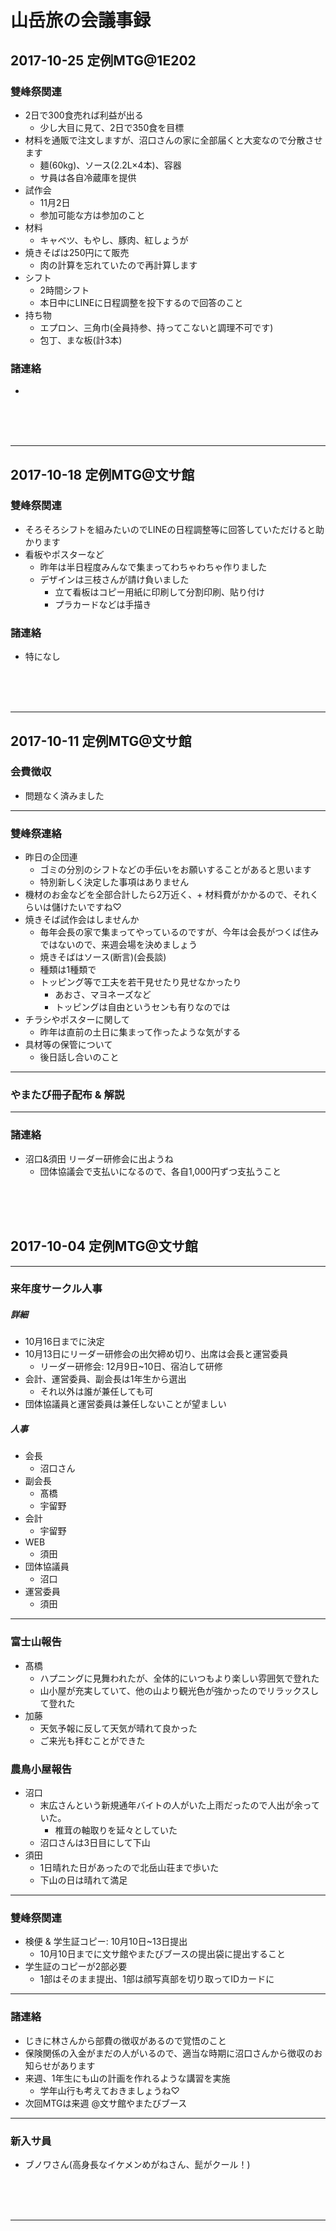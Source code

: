 # 山岳旅の会議事録

## 2017-10-25 定例MTG@1E202
### 雙峰祭関連
* 2日で300食売れば利益が出る
    * 少し大目に見て、2日で350食を目標
* 材料を通販で注文しますが、沼口さんの家に全部届くと大変なので分散させます
    * 麺(60kg)、ソース(2.2L×4本)、容器
    * サ員は各自冷蔵庫を提供
* 試作会
    * 11月2日
    * 参加可能な方は参加のこと
* 材料
    * キャベツ、もやし、豚肉、紅しょうが
* 焼きそばは250円にて販売
    * 肉の計算を忘れていたので再計算します
* シフト
    * 2時間シフト
    * 本日中にLINEに日程調整を投下するので回答のこと
* 持ち物
    * エプロン、三角巾(全員持参、持ってこないと調理不可です)
    * 包丁、まな板(計3本)

### 諸連絡
* 

<br>
<br>
<br>

---

## 2017-10-18 定例MTG@文サ館
### 雙峰祭関連
* そろそろシフトを組みたいのでLINEの日程調整等に回答していただけると助かります
* 看板やポスターなど
    * 昨年は半日程度みんなで集まってわちゃわちゃ作りました
    * デザインは三枝さんが請け負いました
        * 立て看板はコピー用紙に印刷して分割印刷、貼り付け
        * プラカードなどは手描き 

### 諸連絡
* 特になし

<br>
<br>
<br>

---

## 2017-10-11 定例MTG@文サ館
### 会費徴収
* 問題なく済みました

---
### 雙峰祭連絡
* 昨日の企団連
    * ゴミの分別のシフトなどの手伝いをお願いすることがあると思います
    * 特別新しく決定した事項はありません
* 機材のお金などを全部合計したら2万近く、+ 材料費がかかるので、それくらいは儲けたいですね♡
* 焼きそば試作会はしませんか
    * 毎年会長の家で集まってやっているのですが、今年は会長がつくば住みではないので、来週会場を決めましょう
    * 焼きそばはソース(断言)(会長談)
    * 種類は1種類で
    * トッピング等で工夫を若干見せたり見せなかったり
        * あおさ、マヨネーズなど
        * トッピングは自由というセンも有りなのでは
* チラシやポスターに関して
    * 昨年は直前の土日に集まって作ったような気がする
* 具材等の保管について
    * 後日話し合いのこと

---
### やまたび冊子配布 & 解説

---
### 諸連絡
* 沼口&須田 リーダー研修会に出ようね
    * 団体協議会で支払いになるので、各自1,000円ずつ支払うこと


<br>
<br>
<br>

## 2017-10-04 定例MTG@文サ館
---
### 来年度サークル人事
##### 詳細
* 10月16日までに決定
* 10月13日にリーダー研修会の出欠締め切り、出席は会長と運営委員
    * リーダー研修会: 12月9日~10日、宿泊して研修
* 会計、運営委員、副会長は1年生から選出
    * それ以外は誰が兼任しても可
* 団体協議員と運営委員は兼任しないことが望ましい

##### 人事
* 会長
    * 沼口さん
* 副会長
    * 髙橋
    * 宇留野 
* 会計
    * 宇留野
* WEB
    * 須田
* 団体協議員
    * 沼口
* 運営委員
    * 須田
---
### 富士山報告
* 髙橋
    * ハプニングに見舞われたが、全体的にいつもより楽しい雰囲気で登れた
    * 山小屋が充実していて、他の山より観光色が強かったのでリラックスして登れた
* 加藤
    * 天気予報に反して天気が晴れて良かった
    * ご来光も拝むことができた

### 農鳥小屋報告
* 沼口
    * 末広さんという新規通年バイトの人がいた上雨だったので人出が余っていた。
        * 椎茸の軸取りを延々としていた
    * 沼口さんは3日目にして下山
* 須田
    * 1日晴れた日があったので北岳山荘まで歩いた
    * 下山の日は晴れて満足

---
### 雙峰祭関連
* 検便 & 学生証コピー: 10月10日~13日提出
    * 10月10日までに文サ館やまたびブースの提出袋に提出すること
* 学生証のコピーが2部必要
    * 1部はそのまま提出、1部は顔写真部を切り取ってIDカードに

---
### 諸連絡
* じきに林さんから部費の徴収があるので覚悟のこと
* 保険関係の入金がまだの人がいるので、適当な時期に沼口さんから徴収のお知らせがあります
* 来週、1年生にも山の計画を作れるような講習を実施
    * 学年山行も考えておきましょうね♡
* 次回MTGは来週 @文サ館やまたびブース

---
### 新入サ員
* ブノワさん(高身長なイケメンめがねさん、髭がクール！)

<br>
<br>
<br>

---


